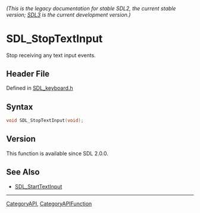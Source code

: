 ###### (This is the legacy documentation for stable SDL2, the current stable version; [SDL3](https://wiki.libsdl.org/SDL3/) is the current development version.)
# SDL_StopTextInput

Stop receiving any text input events.

## Header File

Defined in [SDL_keyboard.h](https://github.com/libsdl-org/SDL/blob/SDL2/include/SDL_keyboard.h)

## Syntax

```c
void SDL_StopTextInput(void);

```

## Version

This function is available since SDL 2.0.0.

## See Also

* [SDL_StartTextInput](SDL_StartTextInput)

----
[CategoryAPI](CategoryAPI), [CategoryAPIFunction](CategoryAPIFunction)

